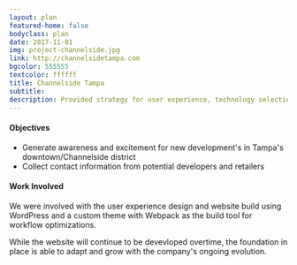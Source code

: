 ```yaml
---
layout: plan
featured-home: false
bodyclass: plan
date: 2017-11-01
img: project-channelside.jpg
link: http://channelsidetampa.com
bgcolor: 555555
textcolor: ffffff
title: Channelside Tampa
subtitle: 
description: Provided strategy for user experience, technology selection, and web development for a comprehensive website redesign
---
```



#### Objectives
* Generate awareness and excitement for new development's in Tampa's downtown/Channelside district
* Collect contact information from potential developers and retailers

#### Work Involved
We were involved with the user experience design and website build using WordPress and a custom theme with Webpack as the build tool for workflow optimizations. 

While the website will continue to be devevloped overtime, the foundation in place is able to adapt and grow with the company's ongoing evolution.